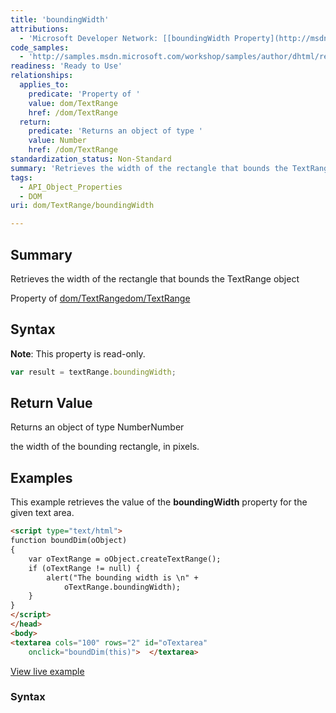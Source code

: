 ```yaml
---
title: 'boundingWidth'
attributions:
  - 'Microsoft Developer Network: [[boundingWidth Property](http://msdn.microsoft.com/en-us/library/ie/ms533541(v=vs.85).aspx) Article]'
code_samples:
  - 'http://samples.msdn.microsoft.com/workshop/samples/author/dhtml/refs/boundingTop.htm'
readiness: 'Ready to Use'
relationships:
  applies_to:
    predicate: 'Property of '
    value: dom/TextRange
    href: /dom/TextRange
  return:
    predicate: 'Returns an object of type '
    value: Number
    href: /dom/TextRange
standardization_status: Non-Standard
summary: 'Retrieves the width of the rectangle that bounds the TextRange object'
tags:
  - API_Object_Properties
  - DOM
uri: dom/TextRange/boundingWidth

---
```

## Summary

Retrieves the width of the rectangle that bounds the TextRange object

Property of [dom/TextRange](/dom/TextRange)[dom/TextRange](/dom/TextRange)

## Syntax

**Note**: This property is read-only.

``` js
var result = textRange.boundingWidth;
```

## Return Value

Returns an object of type NumberNumber

the width of the bounding rectangle, in pixels.

## Examples

This example retrieves the value of the **boundingWidth** property for the given text area.

``` html
<script type="text/html">
function boundDim(oObject)
{
    var oTextRange = oObject.createTextRange();
    if (oTextRange != null) {
        alert("The bounding width is \n" +
            oTextRange.boundingWidth);
    }
}
</script>
</head>
<body>
<textarea cols="100" rows="2" id="oTextarea"
    onclick="boundDim(this)">  </textarea>
```

[View live example](http://samples.msdn.microsoft.com/workshop/samples/author/dhtml/refs/boundingTop.htm)

### Syntax
